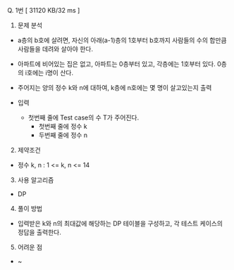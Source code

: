 Q. 1번 [ 31120 KB/32 ms ]

1. 문제 분석
- a층의 b호에 살려면, 자신의 아래(a-1)층의 1호부터 b호까지 사람들의 수의 합만큼 사람들을 데려와 살아야 한다.
- 아파트에 비어있는 집은 없고, 아파트는 0층부터 있고, 각층에는 1호부터 있다. 0층의 i호에는 i명이 산다.
- 주어지는 양의 정수 k와 n에 대하여, k층에 n호에는 몇 명이 살고있는지 출력


- 입력
  - 첫번째 줄에 Test case의 수 T가 주어진다.
    - 첫번째 줄에 정수 k
    - 두번째 줄에 정수 n

2. 제약조건
- 정수 k, n : 1 <= k, n <= 14

3. 사용 알고리즘
- DP

4. 풀이 방법
- 입력받은 k와 n의 최대값에 해당하는 DP 테이블을 구성하고, 각 테스트 케이스의 정답을 출력한다.

5. 어려운 점
- ~